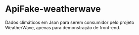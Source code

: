 # ApiFake-weatherwave
Dados climáticos em Json para serem consumidor pelo projeto WeatherWave, apenas para demonstração de front-end.
